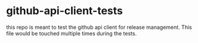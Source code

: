 # github-api-client-tests

this repo is meant to test the github api client for release management. This file would be touched multiple times during the tests.
